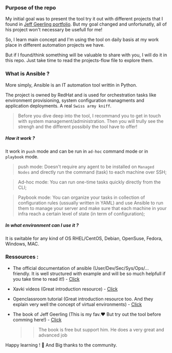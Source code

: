 ### Purpose of the repo 

My initial goal was to present the tool try it out with different projects that I found in [Jeff Geerling portfolio](https://github.com/geerlingguy/ansible-for-devops). But my goal changed and  unfortunatly, all of his project won't necessary be usefull for me! 

So, I learn main concept and I'm using the tool on daily basis at my work place in different automation projects we have.

But if I found/think something will be valuable to share with you, I will do it in this repo. Just take time to read the projects-flow file to explore them.


### What is Ansible ?

More simply, Ansible is an IT automation tool writtin in Python.

The project is owned by RedHat and is used for orchestration tasks like environment provisioning, system configuration managments and application deployments. A real `Swiss army kniff`.

> Before you dive deep into the tool, I recommand you to get in touch with system management/administration. Then you will trully see the strengh and the different possibily the tool have to offer!

##### How it work ?

It work in `push` mode and can be run in `ad-hoc` command mode or in `playbook` mode.

> push mode: Doesn't require any agent to be installed on `Managed Nodes` and directly run the command (task) to each machine over SSH;

> Ad-hoc mode: You can run one-time tasks quickly directly from the CLI;

> Paybook mode: You can organize your tasks in collection of configuration rules (ussually written in YAML) and use Ansible to run them to manage your server and make sure that each machine in your infra reach a certain level of state (in term of configuration);

##### In what environment can I use it ?

It is switable for any kind of OS 
RHEL/CentOS, Debian, OpenSuse, Fedora, Windows, MAC.


### Ressources : 

- The official documentation of ansible (User/Dev/Sec/Sys/Ops/... friendly. It is well structured with example and will be so much helpfull if you take time to read it!) - [Click](https://docs.ansible.com/)

- Xavki videos (Great introduction resource) - [Click](https://www.youtube.com/watch?v=Cisg9bLhLkk)

- Openclassroom tutorial (Great introduction resource too. And they explain very well the concept of virtual environments) - [Click](https://openclassrooms.com/fr/courses/2035796-utilisez-ansible-pour-automatiser-vos-taches-de-configuration)

- The book of Jeff Geerling (This is my fav.♥️ But try out the tool before comming here!) - [Click](https://leanpub.com/ansible-for-devops/c/CTVMPCbEeXd3)
  >> The book is free but support him. He does a very great and advanced job



Happy learning ! 🚀
And Big thanks to the community.
